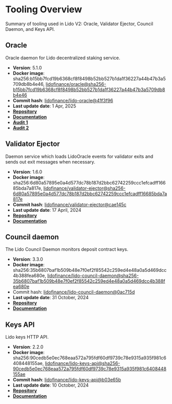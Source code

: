 # Tooling Overview

Summary of tooling used in Lido V2: Oracle, Validator Ejector, Council Daemon, and Keys API.

## Oracle

Oracle daemon for Lido decentralized staking service.

- **Version**: 5.1.0
- **Docker image**: sha256:b15bb7fcd19b6368cf8f8498b52bb527b1da1f36227a44b47b3a5709db8b4e46, [lidofinance/oracle@sha256-b15bb7fcd19b6368cf8f8498b52bb527b1da1f36227a44b47b3a5709db8b4e46](https://hub.docker.com/layers/lidofinance/oracle/5.1.0/images/sha256-b15bb7fcd19b6368cf8f8498b52bb527b1da1f36227a44b47b3a5709db8b4e46?context=explore)
- **Commit hash**: [lidofinance/lido-oracle@41f3f96](https://github.com/lidofinance/lido-oracle/commit/41f3f9671ea7e349e048c3ac47264a118c7983a8)
- **Last update date**: 1 Apr, 2025
- [**Repository**](https://github.com/lidofinance/lido-oracle/tree/5.1.0)
- [**Documentation**](/guides/oracle-operator-manual)
- [**Audit 1**](https://github.com/lidofinance/audits/blob/main/MixBytes%20Lido%20Oracle%20v5%2004-25.pdf)
- [**Audit 2**](https://github.com/lidofinance/audits/blob/main/Composable%20Security%20Lido%20Oracle%20v5%2004-25.pdf)

## Validator Ejector

Daemon service which loads LidoOracle events for validator exits and sends out exit messages when necessary.

- **Version**: 1.6.0
- **Docker image**: sha256:6d80a57895e0a4d577dc78b187d2bbc62742259ccc1efcadff16685bda7a817e, [lidofinance/validator-ejector@sha256-6d80a57895e0a4d577dc78b187d2bbc62742259ccc1efcadff16685bda7a817e](https://hub.docker.com/layers/lidofinance/validator-ejector/1.6.0/images/sha256-6d80a57895e0a4d577dc78b187d2bbc62742259ccc1efcadff16685bda7a817e)
- **Commit hash**: [lidofinance/validator-ejector@cae145c](https://github.com/lidofinance/validator-ejector/commit/cae145cde6e0c41726335dcbb761395fd54c26de)
- **Last update date**: 17 April, 2024
- [**Repository**](https://github.com/lidofinance/validator-ejector/tree/1.6.0#readme)
- [**Documentation**](/guides/validator-ejector-guide)

## Council daemon

The Lido Council Daemon monitors deposit contract keys.

- **Version**: 3.3.0
- **Docker image**: sha256:35b6807baf1b509b48e7f0ef2f85542c259ed4e48a0a5d469dcc4b388fea680e, [lidofinance/lido-council-daemon@sha256-35b6807baf1b509b48e7f0ef2f85542c259ed4e48a0a5d469dcc4b388fea680e](https://hub.docker.com/layers/lidofinance/lido-council-daemon/3.3.0/images/sha256-35b6807baf1b509b48e7f0ef2f85542c259ed4e48a0a5d469dcc4b388fea680e?context=explore)
- Commit hash: [lidofinance/lido-council-daemon@0ac715d](https://github.com/lidofinance/lido-council-daemon/commit/77ecd8fbf74a06b2f92c6e6cdd344ef4ee6f33b8)
- **Last update date**: 31 October, 2024
- [**Repository**](https://github.com/lidofinance/lido-council-daemon/tree/3.3.0)
- [**Documentation**](/guides/deposit-security-manual)

## Keys API

Lido keys HTTP API.

- **Version**: 2.2.0
- **Docker image**: sha256:90cedb5e0ec768eaa572a795fdf60df9739c78e9315a935f981c6408448155ae, [lidofinance/lido-keys-api@sha256-90cedb5e0ec768eaa572a795fdf60df9739c78e9315a935f981c6408448155ae](https://hub.docker.com/layers/lidofinance/lido-keys-api/2.2.0/images/sha256-90cedb5e0ec768eaa572a795fdf60df9739c78e9315a935f981c6408448155ae?context=explore)
- **Commit hash**: [lidofinance/lido-keys-api@b03e65b](https://github.com/lidofinance/lido-keys-api/commit/b03e65b18ff7bde3830554308b79fa9c234afa2d)
- **Last update date**: 10 October, 2024
- [**Repository**](https://github.com/lidofinance/lido-keys-api/tree/2.2.0)
- [**Documentation**](/guides/kapi-guide)
